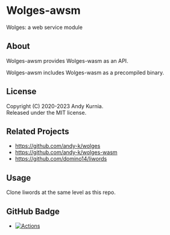 # Wolges-awsm

Wolges: a web service module

## About

Wolges-awsm provides Wolges-wasm as an API.

Wolges-awsm includes Wolges-wasm as a precompiled binary.

## License

Copyright (C) 2020-2023 Andy Kurnia.\
Released under the MIT license.

## Related Projects

- https://github.com/andy-k/wolges
- https://github.com/andy-k/wolges-wasm
- https://github.com/domino14/liwords

## Usage

Clone liwords at the same level as this repo.

## GitHub Badge

- [![Actions](https://github.com/andy-k/wolges-awsm/actions/workflows/actions.yml/badge.svg)](https://github.com/andy-k/wolges-awsm/actions/workflows/actions.yml)
